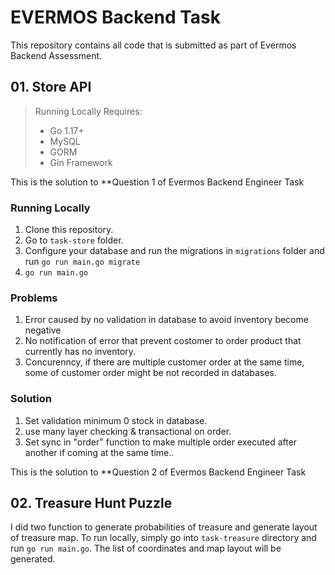 # EVERMOS Backend Task

This repository contains all code that is submitted as part of Evermos Backend
Assessment.

## 01. Store API

> Running Locally Requires:
> * Go 1.17+
> * MySQL
> * GORM
> * Gin Framework

This is the solution to **Question 1 of Evermos Backend Engineer Task

### Running Locally

1. Clone this repository.
2. Go to `task-store` folder.
3. Configure your database and run the migrations in `migrations` folder and     run `go run main.go migrate`
4. `go run main.go`



### Problems
1. Error caused by no validation in database to avoid inventory become negative
2. No notification of error that prevent costomer to order product that currently has no inventory.
3. Concurenncy, if there are multiple customer order at the same time, some of customer order might be not recorded in databases.

### Solution
1. Set validation minimum 0 stock in database.
2. use many layer checking & transactional on order.
3. Set sync in "order" function to make multiple order executed after another if coming at the same time..



This is the solution to **Question 2 of Evermos Backend Engineer Task

## 02. Treasure Hunt Puzzle
I did two function to generate probabilities of treasure and generate layout of treasure map.
To run locally, simply go into `task-treasure` directory and run `go run main.go`. The list of coordinates and map layout will be generated.


